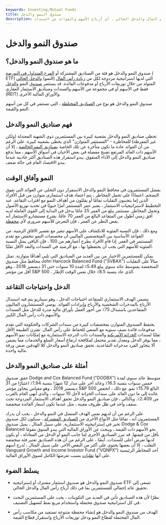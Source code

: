 ```yaml
---
keywords: Investing,Mutual Funds
title: صندوق النمو والدخل
description: تسعى صناديق النمو والدخل إلى زيادة رأس المال والدخل الحالي ، أي أرباح الأسهم والفوائد من السندات.
---
```


# صندوق النمو والدخل
## ما هو صندوق النمو والدخل؟

صندوق النمو والدخل هو فئة من الصناديق المشتركة أو [المرح المتداول في البورصة](/etf) [(](/etf) ETF) التي لديها استراتيجية مزدوجة لكل من [زيادة رأس المال](/capitalappreciation) (النمو) [والدخل الحالي](/currentincome) المتولد من خلال توزيعات الأرباح أو مدفوعات الفائدة. قد يستثمر [صندوق](/incomefund) النمو [والدخل](/incomefund) فقط في الأسهم أو في مجموعة من الأسهم والسندات وصناديق الاستثمار العقاري (REIT) والأوراق المالية الأخرى.

صندوق النمو والدخل هو نوع من [الصناديق المختلطة](/blendfund) ، التي تستثمر في كل من أسهم النمو والقيمة.

## فهم صناديق النمو والدخل

تحظى صناديق النمو والدخل بشعبية كبيرة بين المستثمرين ذوي الشهية المعتدلة (ولكن غير المفرطة) للمخاطرة - "المستثمر المتوازن" الذي يحظى بشعبية كبيرة. على الرغم من أن العوائد عادة ما تكون متأخرة عن تلك الخاصة [بصناديق النمو الخالصة](/growthfund) ، إلا أن الأسهم ذات العائد المرتفع تصبح مفضلة في بعض الأحيان في أسواق الأسهم ، مما يدفع صناديق النمو والدخل إلى الأداء المتفوق. يبدو استقرار هذه الصناديق أكثر جاذبية عندما يبدو الاقتصاد العام في حالة ضعف.

## النمو وآفاق الوقت

يفضل المستثمرون في محافظ النمو والدخل الاستقرار دون التخلي عن العوائد التي تفوق التضخم. اعتمادًا على تحمل المخاطر ، يتم اعتماد هدف استثماري متوازن من قبل الأفراد الذين إما يتجنبون التقلبات تمامًا أو يقللون من أهداف النمو مع اقتراب التقاعد. عند التخطيط لاستراتيجيات الاستثمار ، يعتبر عمر المستثمر أمرًا حيويًا في تحديد توزيع الأصول وتحمل المخاطر. مستثمر يبلغ من العمر 25 عامًا يدخل في البداية إلى القوى العاملة لديه أفق زمني أطول من المتقاعد البالغ من العمر 70 عامًا. يقترح مستشارو الاستثمار أنه بغض النظر عن العمر ، فإن التعرض للأسهم ضروري لأي [محفظة](/portfolio).

ومع ذلك ، فإن النسبة المئوية للانكشاف على الأسهم تتغير مع تقصير الآفاق الزمنية. من القواعد الأساسية بين المتخصصين الماليين أن مخصصات النمو تنخفض مع تقدم المستثمر في العمر. إذا قام الأفراد بطرح أعمارهم من 100 ، فإن الباقي يمثل النسبة المئوية للأسهم التي يجب أن يحتفظوا بها ، مع الرصيد في السندات والنقد الأقل تقلبًا.

يمكن للمستثمرين الاختيار من بين العديد من الصناديق التي تلبي أهدافًا متوازنة. تمثل محافظ مثل صندوق John Hancock Balanced Fund ("SVBAX") مثالاً على التقلبات المنخفضة بمتوسط عائد سنوي يبلغ 5.49٪ لمدة 10 سنوات حتى 31 ديسمبر 2018 ، وهو أقل من مؤشر S&P 500 ، الذي عاد بنسبة 8.5٪ خلال نفس الوقت الإطار.

## الدخل واحتياجات التقاعد

يتضمن الهدف الاستثماري للمتقاعد احتياجات الدخل ، وهو سيناريو يتم فيه استبدال الأرباح بالمدخرات الشخصية والأرباح وإيرادات الفوائد. يوصي المستشارون الماليون المتقاعدين باستبدال 75٪ من أجور العمل بأوراق مالية مدرة للدخل مثل السندات والأسهم ذات رأس المال الكبير.

يحتفظ الصندوق المتوازن بمخصصات كبيرة من سندات الشركات والحكومة التي تقدم مدفوعات فائدة نصف سنوية مع السعي للحفاظ على رأس المال. تقترن الطبيعة الأقل تقلبًا لسندات [الخزانة الأمريكية](/ustreasury) والسندات ذات الدرجة الاستثمارية مع إمكانات نمو الأسهم ، مما يوفر الدخل ومعدل تقدير محتمل لمكافحة ارتفاع أسعار السلع والخدمات مما يضمن ألا يتجاوز الفرد مدخراته التقاعدية. تحقق صناديق النمو والدخل كلا الهدفين ضمن ورقة مالية واحدة.

## أمثلة على صناديق النمو والدخل

حقق صندوق Dodge and Cox Balanced Fund ("DODBX") متوسط عائد سنوي لمدة خمس سنوات بنسبة 16.3٪ وعائد آخر على مدار 12 شهرًا بنسبة 1.94٪ اعتبارًا من 31 ديسمبر 2018 ، وهو مقياس يتجاوز مؤشر S&P 500 البالغ 15.79٪ نمو. مع ذلك ، انخفض عائده إلى ما دون العائد على سندات الخزانة لأجل 10 سنوات ، والذي أنهى العام بالقرب من 2.409٪. وبالتالي ، فإن صناديق النمو والدخل تحقق أهداف الاستثمار المزدوجة تحت سقف واحد في ظل ظروف معينة ، مثل عندما تكون أسعار الفائدة منخفضة.

على الرغم من أن لديهم نفس الهدف المتمثل في النمو والدخل ، يجب أن يدرك المستثمرون أنه ، تمامًا مثل الأنواع الأخرى من [الصناديق المشتركة](/mutualfund) ، سيكون لكل صندوق تحيز في إستراتيجيته الاستثمارية. على سبيل المثال ، يميل صندوق Dodge & Cox Balanced نحو الأسهم ذات القيمة ، ويبحث عن الأوراق المالية التي يبدو السوق مقومًا بأقل من قيمتها. قد تبرز الصناديق الأخرى إما جانب النمو أو الدخل من المعادلة ، أو يكون لديها تعرض أعلى للسندات. أيضًا ، على الرغم من أن هذه الصناديق تعتبر فئة منخفضة التقلب ، إلا أن بعضها يحتوي على أكثر من البعض الآخر. على سبيل المثال ، تُدرج أسهم Vanguard Growth and Income Investor Fund ("VQNPX") أحد المخاطر الرئيسية على أنها [تقلبات](/volatility) بسبب تعرضها الكامل لسوق الأوراق المالية.

## يسلط الضوء

- صندوق النمو والدخل هو صندوق استثمار مشترك أو إستراتيجية ETF تسعى إلى تحقيق عائد إجمالي للمستثمرين بما في ذلك أرباح رأس المال والدخل الحالي.

- نظرًا لأن هذه الصناديق تأتي في العديد من التكوينات ، يجب على المستثمرين البحث في كل استراتيجية صندوق محتملة واستخدام مربع نمط لتسهيل التصنيف.

- الهدف من صندوق النمو والدخل هو إنشاء محفظة متنوعة تستفيد من مكاسب رأس المال المحتملة لقطاع النمو ودخل توزيعات الأرباح واستقرار قطاع القيمة.

